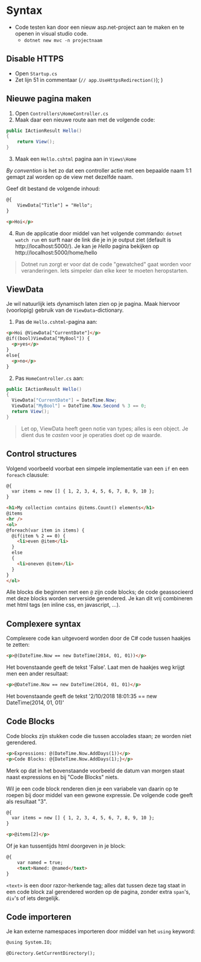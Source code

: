 # Syntax
* Code testen kan door een nieuw asp.net-project aan te maken en te openen in visual studio code. 
    - `dotnet new mvc -n projectnaam`


## Disable HTTPS
* Open `Startup.cs`
* Zet lijn 51 in commentaar (`// app.UseHttpsRedirection()`);
)

## Nieuwe pagina maken
1. Open `Controllers\HomeController.cs`
2. Maak daar een nieuwe route aan met de volgende code:
```csharp
public IActionResult Hello()
{
    return View();
}
``` 
3. Maak een `Hello.cshtml` pagina aan in `Views\Home`

_By convention_ is het zo dat een controller actie met een bepaalde naam 1:1 gemapt zal worden op de view met dezelfde naam.

Geef dit bestand de volgende inhoud:

```html
@{
    ViewData["Title"] = "Hello";
}

<p>Hoi</p>
``` 

4. Run de applicatie door middel van het volgende commando: `dotnet watch run` en surft naar de link die je in je output ziet (default is http://localhost:5000/). Je kan je *Hello* pagina bekijken op http://localhost:5000/home/hello

> Dotnet run zorgt er voor dat de code "gewatched" gaat worden voor veranderingen. Iets simpeler dan elke keer te moeten heropstarten.

## ViewData
Je wil natuurlijk iets dynamisch laten zien op je pagina. Maak hiervoor (voorlopig) gebruik van de `ViewData`-dictionary.

1. Pas de `Hello.cshtml`-pagina aan:

```html
<p>Hoi @ViewData["CurrentDate"]</p>
@if((bool)ViewData["MyBool"]) {
  <p>yes</p>
}
else{
  <p>no</p>
}
```

2. Pas `HomeController.cs` aan:

```csharp
public IActionResult Hello()
{
  ViewData["CurrentDate"] = DateTime.Now;
  ViewData["MyBool"] = DateTime.Now.Second % 3 == 0;
  return View();
}
```

> Let op, ViewData heeft geen notie van types; alles is een object. Je dient dus te _casten_ voor je operaties doet op de waarde. 

## Control structures

Volgend voorbeeld voorbat een simpele implementatie van een `if` en een `foreach` clausule:

```html
@{
  var items = new [] { 1, 2, 3, 4, 5, 6, 7, 8, 9, 10 };
}

<h1>My collection contains @items.Count() elements</h1>
@items
<hr />
<ol>
@foreach(var item in items) {
  @if(item % 2 == 0) {
    <li>even @item</li>
  }
  else
  {
    <li>oneven @item</li>
  }
}
</ol>

``` 

Alle blocks die beginnen met een `@` zijn code blocks; de code geassocieerd met deze blocks worden serverside gerendered. Je kan dit vrij combineren met html tags (en inline css, en javascript, ...).

## Complexere syntax

Complexere code kan uitgevoerd worden door de C# code tussen haakjes te zetten:

```html
<p>@(DateTime.Now == new DateTime(2014, 01, 01))</p>
```

Het bovenstaande geeft de tekst 'False'. Laat men de haakjes weg krijgt men een ander resultaat:

```html
<p>@DateTime.Now == new DateTime(2014, 01, 01)</p>
```

Het bovenstaande geeft de tekst '2/10/2018 18:01:35 == new DateTime(2014, 01, 01)'

## Code Blocks

Code blocks zijn stukken code die tussen accolades staan; ze worden niet gerendered.

```html
<p>Expressions: @(DateTime.Now.AddDays(1))</p>
<p>Code Blocks: @{DateTime.Now.AddDays(1);}</p>
```

Merk op dat in het bovenstaande voorbeeld de datum van morgen staat naast expressions en bij "Code Blocks" niets.

Wil je een code block renderen dien je een variabele van daarin op te roepen bij door middel van een gewone expressie. De volgende code geeft als resultaat "3".

```html
@{
  var items = new [] { 1, 2, 3, 4, 5, 6, 7, 8, 9, 10 };
}

<p>@items[2]</p>
```

Of je kan tussentijds html doorgeven in je block:

```html
@{
    var named = true;
    <text>Named: @named</text>
}
```

`<text>` is een door razor-herkende tag; alles dat tussen deze tag staat in een code block zal gerendered worden op de pagina, zonder extra `span`'s, `div`'s of iets dergelijk.

## Code importeren
Je kan externe namespaces importeren door middel van het `using` keyword:

```html
@using System.IO;

@Directory.GetCurrentDirectory();
```